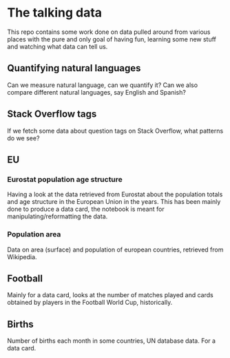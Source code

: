 # The talking data

This repo contains some work done on data pulled around from various places with the pure and only goal of having fun, learning some new stuff and watching what data can tell us.

## Quantifying natural languages

Can we measure natural language, can we quantify it? Can we also compare different natural languages, say English and Spanish?

## Stack Overflow tags

If we fetch some data about question tags on Stack Overflow, what patterns do we see?

## EU

### Eurostat population age structure

Having a look at the data retrieved from Eurostat about the population totals and age structure in the European Union in the years.
This has been mainly done to produce a data card, the notebook is meant for manipulating/reformatting the data.

### Population area

Data on area (surface) and population of european countries, retrieved from Wikipedia.

## Football

Mainly for a data card, looks at the number of matches played and cards obtained by players in the Football World Cup, historically.

## Births

Number of births each month in some countries, UN database data. For a data card.
